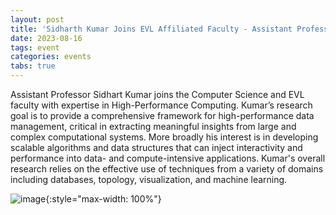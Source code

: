 ```yaml
---
layout: post
title: 'Sidharth Kumar Joins EVL Affiliated Faculty - Assistant Professor, Computer Science'
date: 2023-08-16
tags: event
categories: events
tabs: true
---
```


Assistant Professor Sidhart Kumar joins the Computer Science and EVL faculty with expertise in High-Performance Computing.  Kumar&rsquo;s research goal is to provide a comprehensive framework for high-performance data management, critical in extracting meaningful insights from large and complex computational systems. More broadly his interest is in developing scalable algorithms and data structures that can inject interactivity and performance into data- and compute-intensive applications. Kumar's overall research relies on the effective use of techniques from a variety of domains including databases, topology, visualization, and machine learning.

![image](https://www.evl.uic.edu/output/originals/skumar-2.png-srcw.jpg){:style="max-width: 100%"}

